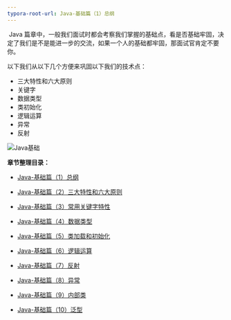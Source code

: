 ```yaml
---
typora-root-url: Java-基础篇（1）总纲
---
```


​		Java 篇章中，一般我们面试时都会考察我们掌握的基础点，看是否基础牢固，决定了我们是不是能进一步的交流，如果一个人的基础都牢固，那面试官肯定不要你。

以下我们从以下几个方便来巩固以下我们的技术点：

*   三大特性和六大原则
*   关键字
*   数据类型
*   类初始化
*   逻辑运算
*   异常
*   反射

![Java基础](Java基础.png)

**章节整理目录：**

- [Java-基础篇（1）总纲](./Java-基础篇（1）总纲.md)

- [Java-基础篇（2）三大特性和六大原则](./Java-基础篇（2）三大特性和六大原则.md)

- [Java-基础篇（3）常用关键字特性](./Java-基础篇（3）常用关键字特性.md)

- [Java-基础篇（4）数据类型](./Java-基础篇（4）数据类型.md)

- [Java-基础篇（5）类加载和初始化](./Java-基础篇（5）类加载和初始化.md)

- [Java-基础篇（6）逻辑运算](./Java-基础篇（6）逻辑运算.md)

- [Java-基础篇（7）反射](./Java-基础篇（7）反射.md)

- [Java-基础篇（8）异常](./Java-基础篇（8）异常.md)

- [Java-基础篇（9）内部类](./Java-基础篇（9）内部类.md)

- [Java-基础篇（10）泛型](./Java-基础篇（10）泛型.md)

  



